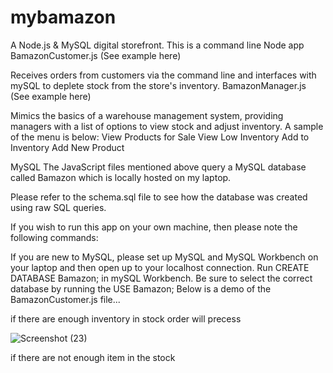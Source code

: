 # mybamazon
A Node.js & MySQL digital storefront. This is a command line Node app
BamazonCustomer.js (See example here)

Receives orders from customers via the command line and interfaces with mySQL to deplete stock from the store's inventory.
BamazonManager.js (See example here)

Mimics the basics of a warehouse management system, providing managers with a list of options to view stock and adjust inventory.
A sample of the menu is below:
View Products for Sale
View Low Inventory
Add to Inventory
Add New Product

MySQL
The JavaScript files mentioned above query a MySQL database called Bamazon which is locally hosted on my laptop.

Please refer to the schema.sql file to see how the database was created using raw SQL queries.

If you wish to run this app on your own machine, then please note the following commands:

If you are new to MySQL, please set up MySQL and MySQL Workbench on your laptop and then open up to your localhost connection.
Run CREATE DATABASE Bamazon; in mySQL Workbench.
Be sure to select the correct database by running the USE Bamazon;
Below is a demo of the BamazonCustomer.js file...

if there are enough inventory in stock order will precess

![Screenshot (23)](https://user-images.githubusercontent.com/45401868/56912983-8ae1fb00-6a7e-11e9-91d1-bfcc0be619e4.png)

if there are not enough item in the stock
